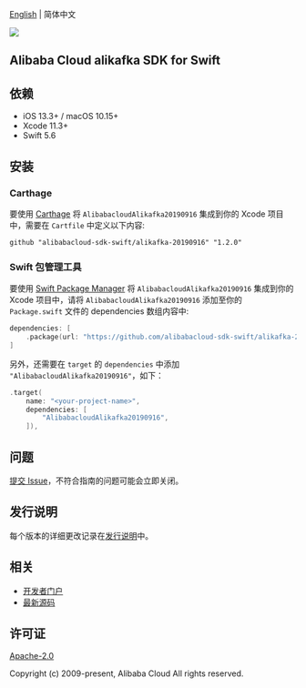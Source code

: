 [English](README.md) | 简体中文

![](https://aliyunsdk-pages.alicdn.com/icons/AlibabaCloud.svg)

## Alibaba Cloud alikafka SDK for Swift

## 依赖

- iOS 13.3+ / macOS 10.15+
- Xcode 11.3+
- Swift 5.6

## 安装

### Carthage

要使用 [Carthage](https://github.com/Carthage/Carthage) 将 `AlibabacloudAlikafka20190916` 集成到你的 Xcode 项目中，需要在 `Cartfile` 中定义以下内容:

```ogdl
github "alibabacloud-sdk-swift/alikafka-20190916" "1.2.0"
```

### Swift 包管理工具

要使用 [Swift Package Manager](https://swift.org/package-manager/) 将 `AlibabacloudAlikafka20190916` 集成到你的 Xcode 项目中，请将 `AlibabacloudAlikafka20190916` 添加至你的 `Package.swift` 文件的 dependencies 数组内容中:

```swift
dependencies: [
    .package(url: "https://github.com/alibabacloud-sdk-swift/alikafka-20190916.git", from: "1.2.0")
]
```

另外，还需要在 `target` 的 `dependencies` 中添加 `"AlibabacloudAlikafka20190916"`，如下：

```swift
.target(
    name: "<your-project-name>",
    dependencies: [
        "AlibabacloudAlikafka20190916",
    ]),
```

## 问题

[提交 Issue](https://github.com/alibabacloud-sdk-swift/alikafka-20190916/issues/new)，不符合指南的问题可能会立即关闭。

## 发行说明

每个版本的详细更改记录在[发行说明](./ChangeLog.txt)中。

## 相关

* [开发者门户](https://next.api.aliyun.com/home)
* [最新源码](https://github.com/alibabacloud-sdk-swift/alikafka-20190916)

## 许可证

[Apache-2.0](http://www.apache.org/licenses/LICENSE-2.0)

Copyright (c) 2009-present, Alibaba Cloud All rights reserved.
